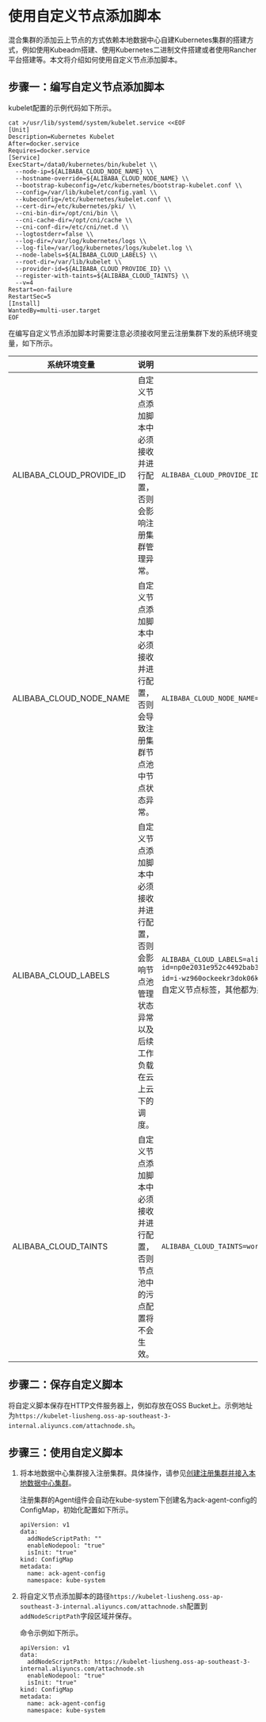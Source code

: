 # 使用自定义节点添加脚本

混合集群的添加云上节点的方式依赖本地数据中心自建Kubernetes集群的搭建方式，例如使用Kubeadm搭建、使用Kubernetes二进制文件搭建或者使用Rancher平台搭建等。本文将介绍如何使用自定义节点添加脚本。

## 步骤一：编写自定义节点添加脚本

kubelet配置的示例代码如下所示。

```
cat >/usr/lib/systemd/system/kubelet.service <<EOF
[Unit]
Description=Kubernetes Kubelet
After=docker.service
Requires=docker.service
[Service]
ExecStart=/data0/kubernetes/bin/kubelet \\
  --node-ip=${ALIBABA_CLOUD_NODE_NAME} \\
  --hostname-override=${ALIBABA_CLOUD_NODE_NAME} \\
  --bootstrap-kubeconfig=/etc/kubernetes/bootstrap-kubelet.conf \\
  --config=/var/lib/kubelet/config.yaml \\
  --kubeconfig=/etc/kubernetes/kubelet.conf \\
  --cert-dir=/etc/kubernetes/pki/ \\
  --cni-bin-dir=/opt/cni/bin \\
  --cni-cache-dir=/opt/cni/cache \\
  --cni-conf-dir=/etc/cni/net.d \\
  --logtostderr=false \\
  --log-dir=/var/log/kubernetes/logs \\
  --log-file=/var/log/kubernetes/logs/kubelet.log \\
  --node-labels=${ALIBABA_CLOUD_LABELS} \\
  --root-dir=/var/lib/kubelet \\
  --provider-id=${ALIBABA_CLOUD_PROVIDE_ID} \\
  --register-with-taints=${ALIBABA_CLOUD_TAINTS} \\
  --v=4
Restart=on-failure
RestartSec=5
[Install]
WantedBy=multi-user.target
EOF
```

在编写自定义节点添加脚本时需要注意必须接收阿里云注册集群下发的系统环境变量，如下所示。

|系统环境变量|说明|示例|
|------|--|--|
|ALIBABA\_CLOUD\_PROVIDE\_ID|自定义节点添加脚本中必须接收并进行配置，否则会影响注册集群管理异常。|`ALIBABA_CLOUD_PROVIDE_ID=cn-shenzhen.i-wz92ewt14n9wx9mol2cd`|
|ALIBABA\_CLOUD\_NODE\_NAME|自定义节点添加脚本中必须接收并进行配置，否则会导致注册集群节点池中节点状态异常。|`ALIBABA_CLOUD_NODE_NAME=cn-shenzhen.192.168.1.113`|
|ALIBABA\_CLOUD\_LABELS|自定义节点添加脚本中必须接收并进行配置，否则会影响节点池管理状态异常以及后续工作负载在云上云下的调度。|`ALIBABA_CLOUD_LABELS=alibabacloud.com/nodepool-id=np0e2031e952c4492bab32f512ce1422f6,ack.aliyun.com=cc3df6d939b0d4463b493b82d0d670c66,alibabacloud.com/instance-id=i-wz960ockeekr3dok06kr,alibabacloiud.com/external=true,workload=cpu`其中workload=cpu是用户在节点池中配置的用户自定义节点标签，其他都为系统下发的节点标签。 |
|ALIBABA\_CLOUD\_TAINTS|自定义节点添加脚本中必须接收并进行配置，否则节点池中的污点配置将不会生效。|`ALIBABA_CLOUD_TAINTS=workload=ack:NoSchedule`|

## 步骤二：保存自定义脚本

将自定义脚本保存在HTTP文件服务器上，例如存放在OSS Bucket上。示例地址为`https://kubelet-liusheng.oss-ap-southeast-3-internal.aliyuncs.com/attachnode.sh`。

## 步骤三：使用自定义脚本

1.  将本地数据中心集群接入注册集群。具体操作，请参见[创建注册集群并接入本地数据中心集群](/cn.zh-CN/Kubernetes集群用户指南/多云混合云/创建注册集群并接入本地数据中心集群.md)。

    注册集群的Agent组件会自动在kube-system下创建名为ack-agent-config的ConfigMap，初始化配置如下所示。

    ```
    apiVersion: v1
    data:
      addNodeScriptPath: ""
      enableNodepool: "true"
      isInit: "true"
    kind: ConfigMap
    metadata:
      name: ack-agent-config
      namespace: kube-system
    ```

2.  将自定义节点添加脚本的路径`https://kubelet-liusheng.oss-ap-southeast-3-internal.aliyuncs.com/attachnode.sh`配置到`addNodeScriptPath`字段区域并保存。

    命令示例如下所示。

    ```
    apiVersion: v1
    data:
      addNodeScriptPath: https://kubelet-liusheng.oss-ap-southeast-3-internal.aliyuncs.com/attachnode.sh 
      enableNodepool: "true"
      isInit: "true"
    kind: ConfigMap
    metadata:
      name: ack-agent-config
      namespace: kube-system
    ```


